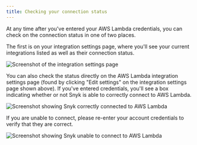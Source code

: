 ```yaml
---
title: Checking your connection status
---
```

At any time after you've entered your AWS Lambda credentials, you can check on the connection status in one of two places.

The first is on your integration settings page, where you'll see your current integrations listed as well as their connection status.

![Screenshot of the integration settings page](https://res.cloudinary.com/snyk/image/upload/c_scale,w_auto,q_auto/v1497366430/serverless-docs/integration-settings.png)

You can also check the status directly on the AWS Lambda integration settings  page (found by clicking "Edit settings" on the integration settings page shown above). If you've entered credentials, you'll see a box indicating whether or not Snyk is able to correctly connect to AWS Lambda.

![Screenshot showing Snyk correctly connected to AWS Lambda](https://res.cloudinary.com/snyk/image/upload/c_scale,w_auto,q_auto/v1493156678/serverless-docs/aws-connected.png)


If you are unable to connect, please re-enter your account credentials to verify that they are correct.

![Screenshot showing Snyk unable to connect to AWS Lambda](https://res.cloudinary.com/snyk/image/upload/c_scale,w_auto,q_auto/v1493156678/serverless-docs/aws-cant-connect.png)
